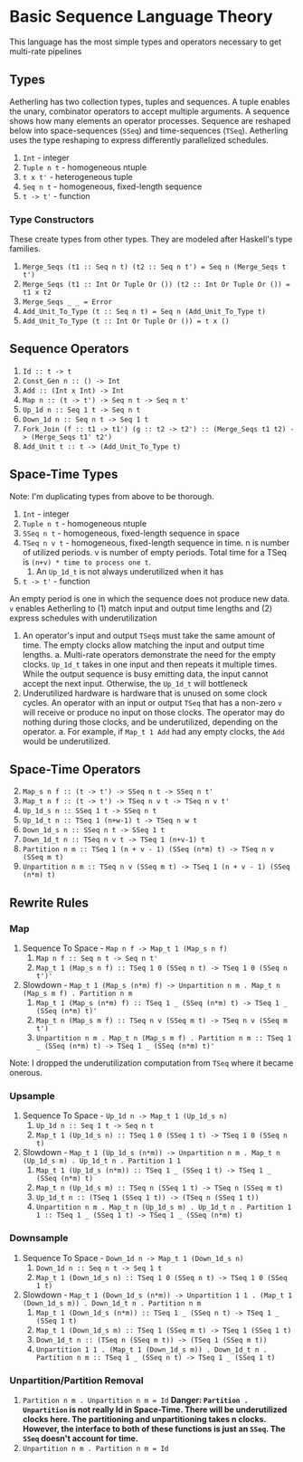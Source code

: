 # Basic Sequence Language Theory
This language has the most simple types and operators necessary to get multi-rate pipelines

## Types
Aetherling has two collection types, tuples and sequences. A tuple enables the unary, combinator operators to accept multiple arguments. A sequence shows how many elements an operator processes. 
Sequence are reshaped below into space-sequences (`SSeq`) and time-sequences (`TSeq`). Aetherling uses the type reshaping to express differently parallelized schedules.

1. `Int` - integer
2. `Tuple n t` - homogeneous ntuple
2. `t x t'` - heterogeneous tuple
3. `Seq n t` - homogeneous, fixed-length sequence
4. `t -> t'` - function

### Type Constructors
These create types from other types. They are modeled after Haskell's type families.
1. `Merge_Seqs (t1 :: Seq n t) (t2 :: Seq n t') = Seq n (Merge_Seqs t t')`
1. `Merge_Seqs (t1 :: Int Or Tuple Or ()) (t2 :: Int Or Tuple Or ()) = t1 x t2`
1. `Merge_Seqs _ _ = Error`
1. `Add_Unit_To_Type (t :: Seq n t) = Seq n (Add_Unit_To_Type t)`
1. `Add_Unit_To_Type (t :: Int Or Tuple Or ()) = t x ()`

## Sequence Operators
1. `Id :: t -> t`
1. `Const_Gen n :: () -> Int`
1. `Add :: (Int x Int) -> Int`
2. `Map n :: (t -> t') -> Seq n t -> Seq n t'`
3. `Up_1d n :: Seq 1 t -> Seq n t`
4. `Down_1d n :: Seq n t -> Seq 1 t`
5. `Fork_Join (f :: t1 -> t1') (g :: t2 -> t2') :: (Merge_Seqs t1 t2) -> (Merge_Seqs t1' t2')`
6. `Add_Unit t :: t -> (Add_Unit_To_Type t)`

## Space-Time Types
Note: I'm duplicating types from above to be thorough. 
1. `Int` - integer
2. `Tuple n t` - homogeneous ntuple
3. `SSeq n t` - homogeneous, fixed-length sequence in space
3. `TSeq n v t` - homogeneous, fixed-length sequence in time. n is number of utilized periods. v is number of empty periods. Total time for a TSeq is `(n+v) * time to process one t`.
    1. An `Up_1d_t` is not always underutilized when it has 
4. `t -> t'` - function

An empty period is one in which the sequence does not produce new data. `v` enables Aetherling to (1) match input and output time lengths and (2) express schedules with underutilization 
1. An operator's input and output `TSeq`s must take the same amount of time. The empty clocks allow matching the input and output time lengths. 
    a. Multi-rate operators demonstrate the need for the empty clocks. `Up_1d_t` takes in one input and then repeats it multiple times. While the output sequence is busy emitting data, the input cannot accept the next input. Otherwise, the `Up_1d_t` will bottleneck
1. Underutilized hardware is hardware that is unused on some clock cycles.
An operator with an input or output `TSeq` that has a non-zero `v` will receive or produce no input on those clocks. The operator may do nothing during those clocks, and be underutilized, depending on the operator. 
    a. For example, if `Map_t 1 Add` had any empty clocks, the `Add` would be underutilized.

        
## Space-Time Operators
2. `Map_s n f :: (t -> t') -> SSeq n t -> SSeq n t'`
2. `Map_t n f :: (t -> t') -> TSeq n v t -> TSeq n v t'`
3. `Up_1d_s n :: SSeq 1 t -> SSeq n t`
3. `Up_1d_t n :: TSeq 1 (n+w-1) t -> TSeq n w t`
4. `Down_1d_s n :: SSeq n t -> SSeq 1 t`
4. `Down_1d_t n :: TSeq n v t -> TSeq 1 (n+v-1) t`
5. `Partition n m :: TSeq 1 (n + v - 1) (SSeq (n*m) t) -> TSeq n v (SSeq m t)`
5. `Unpartition n m :: TSeq n v (SSeq m t) -> TSeq 1 (n + v - 1) (SSeq (n*m) t)`


## Rewrite Rules
### Map
1. Sequence To Space - `Map n f -> Map_t 1 (Map_s n f)`
    1. `Map n f :: Seq n t -> Seq n t'`
    1. `Map_t 1 (Map_s n f) :: TSeq 1 0 (SSeq n t) -> TSeq 1 0 (SSeq n t')'`
1. Slowdown - `Map_t 1 (Map_s (n*m) f) -> Unpartition n m . Map_t n (Map_s m f) . Partition n m`
    1. `Map_t 1 (Map_s (n*m) f) :: TSeq 1 _ (SSeq (n*m) t) -> TSeq 1 _ (SSeq (n*m) t)'`
    1. `Map_t n (Map_s m f) :: TSeq n v (SSeq m t) -> TSeq n v (SSeq m t')`
    1. `Unpartition n m . Map_t n (Map_s m f) . Partition n m :: TSeq 1 _ (SSeq (n*m) t) -> TSeq 1 _ (SSeq (n*m) t)'`
    
Note: I dropped the underutilization computation from `TSeq` where it became onerous.

### Upsample
1. Sequence To Space - `Up_1d n -> Map_t 1 (Up_1d_s n)`
    1. `Up_1d n :: Seq 1 t -> Seq n t`
    1. `Map_t 1 (Up_1d_s n) :: TSeq 1 0 (SSeq 1 t) -> TSeq 1 0 (SSeq n t)`
1. Slowdown - `Map_t 1 (Up_1d_s (n*m)) -> Unpartition n m . Map_t n (Up_1d_s m) . Up_1d_t n . Partition 1 1`
    1. `Map_t 1 (Up_1d_s (n*m)) :: TSeq 1 _ (SSeq 1 t) -> TSeq 1 _ (SSeq (n*m) t)`
    1. `Map_t n (Up_1d_s m) :: TSeq n (SSeq 1 t) -> TSeq n (SSeq m t)`
    1. `Up_1d_t n :: (TSeq 1 (SSeq 1 t)) -> (TSeq n (SSeq 1 t))`
    1. `Unpartition n m . Map_t n (Up_1d_s m) . Up_1d_t n . Partition 1 1 :: TSeq 1 _ (SSeq 1 t) -> TSeq 1 _ (SSeq (n*m) t)`

### Downsample
1. Sequence To Space - `Down_1d n -> Map_t 1 (Down_1d_s n)`
    1. `Down_1d n :: Seq n t -> Seq 1 t`
    1. `Map_t 1 (Down_1d_s n) :: TSeq 1 0 (SSeq n t) -> TSeq 1 0 (SSeq 1 t)`
1. Slowdown - `Map_t 1 (Down_1d_s (n*m)) -> Unpartition 1 1 . (Map_t 1 (Down_1d_s m)) . Down_1d_t n . Partition n m`
    1. `Map_t 1 (Down_1d_s (n*m)) :: TSeq 1 _ (SSeq n t) -> TSeq 1 _ (SSeq 1 t)`
    1. `Map_t 1 (Down_1d_s m) :: TSeq 1 (SSeq m t) -> TSeq 1 (SSeq 1 t)`
    1. `Down_1d_t n :: (TSeq n (SSeq m t)) -> (TSeq 1 (SSeq m t))`
    1. `Unpartition 1 1 . (Map_t 1 (Down_1d_s m)) . Down_1d_t n . Partition n m :: TSeq 1 _ (SSeq n t) -> TSeq 1 _ (SSeq 1 t)`

### Unpartition/Partition Removal
1. `Partition n m . Unpartition n m = Id`
**Danger: `Partition . Unpartition` is not really Id in Space-Time. There will be underutilized clocks here. The partitioning and unpartitioning takes n clocks. However, the interface to both of these functions is just an `SSeq`. The `SSeq` doesn't account for time.**
2. `Unpartition n m . Partition n m = Id`
